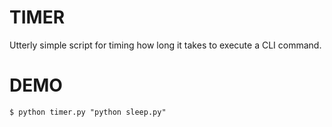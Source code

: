 TIMER
=========================
Utterly simple script for timing how long it takes to execute a CLI command.

DEMO
=========================

	$ python timer.py "python sleep.py"
